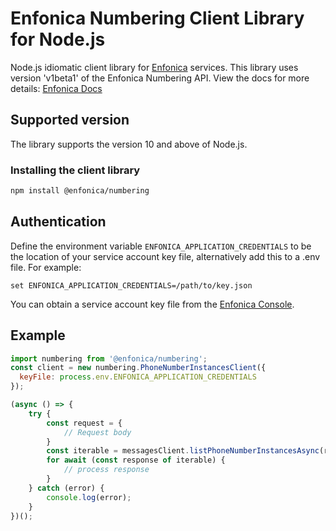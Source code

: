 # Enfonica Numbering Client Library for Node.js

Node.js idiomatic client library for [Enfonica](https://enfonica.com/) services. This library uses version 'v1beta1' of the Enfonica Numbering API. View the docs for more details: [Enfonica Docs](https://enfonica.github.io/enfonica-node/numbering/)

## Supported version

The library supports the version 10 and above of Node.js.

### Installing the client library

```bash
npm install @enfonica/numbering
```
## Authentication

Define the environment variable `ENFONICA_APPLICATION_CREDENTIALS` to be the location of your service account key file, alternatively add this to a .env file. For example:
```
set ENFONICA_APPLICATION_CREDENTIALS=/path/to/key.json
```

You can obtain a service account key file from the [Enfonica Console](https://console.enfonica.com/).


## Example

```js
import numbering from '@enfonica/numbering';
const client = new numbering.PhoneNumberInstancesClient({
  keyFile: process.env.ENFONICA_APPLICATION_CREDENTIALS
});

(async () => {
    try {
        const request = {
            // Request body
        }
        const iterable = messagesClient.listPhoneNumberInstancesAsync(request);
        for await (const response of iterable) {
            // process response
        }
    } catch (error) {
        console.log(error);
    }
})();
```